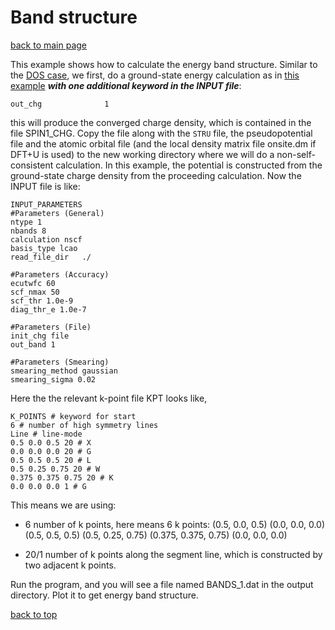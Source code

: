 # Band structure

[back to main page](../../README.md)

This example shows how to calculate the energy band structure. Similar to the [DOS case](#dos.md), we first, do a ground-state energy calculation as in [this example](#basic-lcao.md) ***with one additional keyword in the INPUT file***:

```
out_chg              1
```

this will produce the converged charge density, which is contained in the file SPIN1_CHG. Copy the file along with the `STRU` file, the pseudopotential file and the atomic orbital file (and the local density matrix file onsite.dm if DFT+U is used) to the new working directory where we will do a non-self-consistent calculation. In this example, the potential is constructed from the ground-state charge density from the proceeding calculation. Now the INPUT file is like:
```
INPUT_PARAMETERS
#Parameters (General)
ntype 1
nbands 8
calculation nscf
basis_type lcao
read_file_dir   ./

#Parameters (Accuracy)
ecutwfc 60
scf_nmax 50
scf_thr 1.0e-9
diag_thr_e 1.0e-7

#Parameters (File)
init_chg file
out_band 1

#Parameters (Smearing)
smearing_method gaussian
smearing_sigma 0.02
```

Here the the relevant k-point file KPT looks like,
```
K_POINTS # keyword for start
6 # number of high symmetry lines
Line # line-mode
0.5 0.0 0.5 20 # X
0.0 0.0 0.0 20 # G
0.5 0.5 0.5 20 # L
0.5 0.25 0.75 20 # W
0.375 0.375 0.75 20 # K
0.0 0.0 0.0 1 # G
```

This means we are using:

- 6 number of k points, here means 6 k points:
(0.5, 0.0, 0.5) (0.0, 0.0, 0.0) (0.5, 0.5, 0.5) (0.5, 0.25, 0.75) (0.375, 0.375, 0.75) (0.0, 0.0,
0.0)

- 20/1 number of k points along the segment line, which is constructed by two adjacent k
points.

Run the program, and you will see a file named BANDS_1.dat in the output directory. Plot it
to get energy band structure.

[back to top](#band-structure)